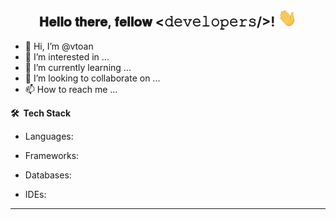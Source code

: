 <div align="center">
<h2> 𝐇𝐞𝐥𝐥𝐨 𝐭𝐡𝐞𝐫𝐞, 𝐟𝐞𝐥𝐥𝐨𝐰 <𝚍𝚎𝚟𝚎𝚕𝚘𝚙𝚎𝚛𝚜/>! <img src="https://github.com/ABSphreak/ABSphreak/blob/master/gifs/Hi.gif" width="30px"></h2>
</div>

- 👋 Hi, I’m @vtoan
- 👀 I’m interested in ...
- 🌱 I’m currently learning ...
- 💞️ I’m looking to collaborate on ...
- 📫 How to reach me ...


**🛠 &nbsp;Tech Stack**

- Languages: &nbsp;


- Frameworks: &nbsp;
 

- Databases:  &nbsp;
 
- IDEs: &nbsp;
  

***
